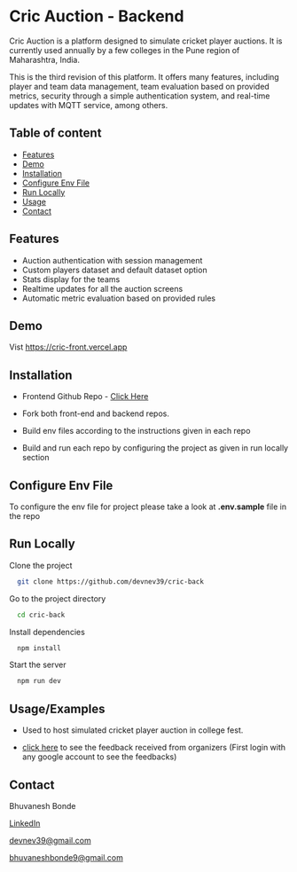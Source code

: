 # Cric Auction - Backend

Cric Auction is a platform designed to simulate cricket player auctions. It is currently used annually by a few colleges in the Pune region of Maharashtra, India. 

This is the third revision of this platform. It offers many features, including player and team data management, team evaluation based on provided metrics, security through a simple authentication system, and real-time updates with MQTT service, among others.




## Table of content

- [Features](#Features)
- [Demo](#Demo)
- [Installation](#Installation)
- [Configure Env File](#Configure-env-file)
- [Run Locally](#Run-Locally)
- [Usage](#Usage)
- [Contact](#Contact)

## Features

- Auction authentication with session management
- Custom players dataset and default dataset option
- Stats display for the teams
- Realtime updates for all the auction screens
- Automatic metric evaluation based on provided rules


## Demo

Vist https://cric-front.vercel.app


## Installation

- Frontend Github Repo - [Click Here](https://github.com/devnev39/cric-front)

- Fork both front-end and backend repos.

- Build env files according to the instructions given in each repo

- Build and run each repo by configuring the project as given in run locally section


## Configure Env File

To configure the env file for project please take a look at **.env.sample** file in the repo

## Run Locally

Clone the project

```bash
  git clone https://github.com/devnev39/cric-back
```

Go to the project directory

```bash
  cd cric-back
```

Install dependencies

```bash
  npm install
```

Start the server

```bash
  npm run dev
```


## Usage/Examples

- Used to host simulated cricket player auction in college fest.

- [click here](https://feedback-delta.vercel.app/feedback) to see the feedback received from organizers (First login with any google account to see the feedbacks)

## Contact

Bhuvanesh Bonde

[LinkedIn](https://linkedin.com/in/bhuvanesh-bonde)

devnev39@gmail.com

bhuvaneshbonde9@gmail.com
